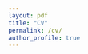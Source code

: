 ```yaml
---
layout: pdf
title: "CV"
permalink: /cv/
author_profile: true
---
```


<object data="{{ site.url }}{{ site.baseurl }}/files/Noah_Crouch_CV.pdf" width="1000" height="1000" type="application/pdf"></object>
